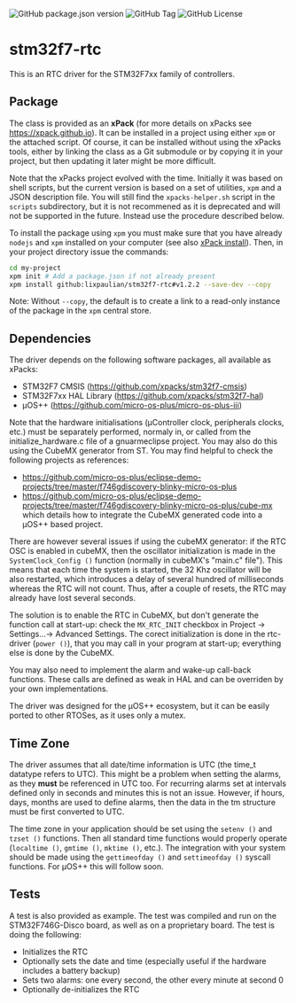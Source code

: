 ![GitHub package.json version](https://img.shields.io/github/package-json/v/lixpaulian/stm32f7-rtc)
![GitHub Tag](https://img.shields.io/github/v/tag/lixpaulian/stm32f7-rtc)
![GitHub License](https://img.shields.io/github/license/lixpaulian/stm32f7-rtc)

# stm32f7-rtc
This is an RTC driver for the STM32F7xx family of controllers.

## Package
The class is provided as an **xPack** (for more details on xPacks see https://xpack.github.io). It can be installed in a project using either `xpm` or the attached script. Of course, it can be installed without using the xPacks tools, either by linking the class as a Git submodule or by copying it in your project, but then updating it later might be more difficult.

Note that the xPacks project evolved with the time. Initially it was based on shell scripts, but the current version is based on a set of utilities, `xpm` and a JSON description file. You will still find the `xpacks-helper.sh` script in the `scripts` subdirectory, but it is not recommened as it is deprecated and will not be supported in the future. Instead use the procedure described below.

To install the package using `xpm` you must make sure that you have already `nodejs` and `xpm` installed on your computer (see also [xPack install](https://xpack.github.io/install/)). Then, in your project directory issue the commands:

```sh
cd my-project
xpm init # Add a package.json if not already present
xpm install github:lixpaulian/stm32f7-rtc#v1.2.2 --save-dev --copy
```

Note: Without `--copy`, the default is to create a link to a read-only instance of the package in the `xpm` central store.

## Dependencies
The driver depends on the following software packages, all available as xPacks:
* STM32F7 CMSIS (https://github.com/xpacks/stm32f7-cmsis)
* STM32F7xx HAL Library (https://github.com/xpacks/stm32f7-hal)
* µOS++ (https://github.com/micro-os-plus/micro-os-plus-iii)

Note that the hardware initialisations (µController clock, peripherals clocks, etc.) must be separately performed, normaly in, or called from the initialize_hardware.c file of a gnuarmeclipse project. You may also do this using the CubeMX generator from ST. You may find helpful to check the following projects as references:
* https://github.com/micro-os-plus/eclipse-demo-projects/tree/master/f746gdiscovery-blinky-micro-os-plus
* https://github.com/micro-os-plus/eclipse-demo-projects/tree/master/f746gdiscovery-blinky-micro-os-plus/cube-mx which details how to integrate the CubeMX generated code into a µOS++ based project.

There are however several issues if using the cubeMX generator: if the RTC OSC is enabled in cubeMX, then the oscillator initialization is made in the `SystemClock_Config ()` function (normally in cubeMX's "main.c" file"). This means that each time the system is started, the 32 Khz oscillator will be also restarted, which introduces a delay of several hundred of milliseconds whereas the RTC will not count. Thus, after a couple of resets, the RTC may already have lost several seconds.

The solution is to enable the RTC in CubeMX, but don't generate the function call at start-up: check the `MX_RTC_INIT` checkbox in Project -> Settings...-> Advanced Settings. The corect initialization is done in the rtc-driver (`power ()`), that you may call in your program at start-up; everything else is done by the CubeMX.

You may also need to implement the alarm and wake-up call-back functions. These calls are defined as weak in HAL and can be overriden by your own implementations.

The driver was designed for the µOS++ ecosystem, but it can be easily ported to other RTOSes, as it uses only a mutex.

## Time Zone
The driver assumes that all date/time information is UTC (the time_t datatype refers to UTC). This might be a problem when setting the alarms, as they __must__ be referenced in UTC too. For recurring alarms set at intervals defined only in seconds and minutes this is not an issue. However, if hours, days, months are used to define alarms, then the data in the tm structure must be first converted to UTC.

The time zone in your application should be set using the `setenv ()` and `tzset ()` functions. Then all standard time functions would properly operate (`localtime ()`, `gmtime ()`, `mktime ()`, etc.). The integration with your system should be made using the `gettimeofday ()` and `settimeofday ()` syscall functions. For µOS++ this will follow soon.

## Tests
A test is also provided as example. The test was compiled and run on the STM32F746G-Disco board, as well as on a proprietary board. The test is doing the following:
* Initializes the RTC
* Optionally sets the date and time (especially useful if the hardware includes a battery backup)
* Sets two alarms: one every second, the other every minute at second 0
* Optionally de-initializes the RTC


